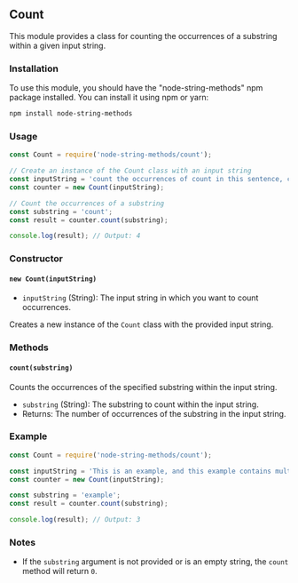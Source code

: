 ## Count

This module provides a class for counting the occurrences of a substring within a given input string.

### Installation

To use this module, you should have the "node-string-methods" npm package installed. You can install it using npm or yarn:

```bash
npm install node-string-methods
```

### Usage

```javascript
const Count = require('node-string-methods/count');

// Create an instance of the Count class with an input string
const inputString = 'count the occurrences of count in this sentence, counting is important';
const counter = new Count(inputString);

// Count the occurrences of a substring
const substring = 'count';
const result = counter.count(substring);

console.log(result); // Output: 4
```

### Constructor

#### `new Count(inputString)`

- `inputString` (String): The input string in which you want to count occurrences.

Creates a new instance of the `Count` class with the provided input string.

### Methods

#### `count(substring)`

Counts the occurrences of the specified substring within the input string.

- `substring` (String): The substring to count within the input string.
- Returns: The number of occurrences of the substring in the input string.

### Example

```javascript
const Count = require('node-string-methods/count');

const inputString = 'This is an example, and this example contains multiple examples.';
const counter = new Count(inputString);

const substring = 'example';
const result = counter.count(substring);

console.log(result); // Output: 3
```

### Notes

- If the `substring` argument is not provided or is an empty string, the `count` method will return `0`.